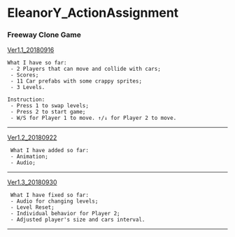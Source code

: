# EleanorY_ActionAssignment
### Freeway Clone Game
[Ver1.1_20180916](https://jiaxi-yang.itch.io/freeway-clone)

    What I have so far: 
     - 2 Players that can move and collide with cars;
     - Scores;
     - 11 Car prefabs with some crappy sprites;
     - 3 Levels.

    Instruction:
     - Press 1 to swap levels;
     - Press 2 to start game;
     - W/S for Player 1 to move. ↑/↓ for Player 2 to move.

---

[Ver1.2_20180922](https://jiaxi-yang.itch.io/freeway-12)


     What I have added so far: 
     - Animation;
     - Audio;
       
 ---
 
[Ver1.3_20180930](https://jiaxi-yang.itch.io/freeway-13)


     What I have fixed so far: 
     - Audio for changing levels;
     - Level Reset;
     - Individual behavior for Player 2;
     - Adjusted player's size and cars interval.
       
 ---

